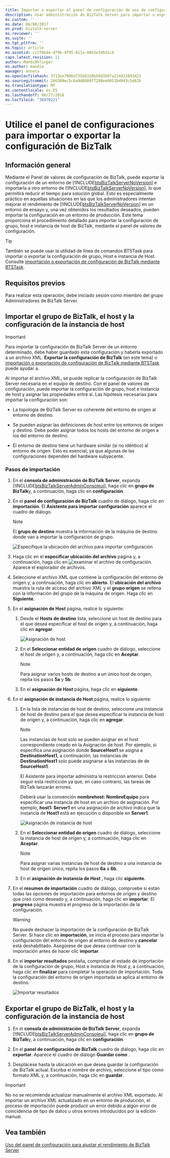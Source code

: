 ```yaml
---
title: Importar o exportar el panel de configuración de uso de configuración de BizTalk | Microsoft Docs
description: Usar administración de BizTalk Server para importar o exportar la configuración entre entornos de BizTalk Server
ms.custom: ''
ms.date: 06/08/2017
ms.prod: biztalk-server
ms.reviewer: ''
ms.suite: ''
ms.tgt_pltfrm: ''
ms.topic: article
ms.assetid: cc2f0b44-d79b-4f95-811a-0843e3d6d1c8
caps.latest.revision: 11
author: MandiOhlinger
ms.author: mandia
manager: anneta
ms.openlocfilehash: 3713ee7906d735b6328b50d3b97a214422893d21
ms.sourcegitcommit: 266308ec5c6a9d8d80ff298ee6051b4843c5d626
ms.translationtype: MT
ms.contentlocale: es-ES
ms.lasthandoff: 06/27/2018
ms.locfileid: "36970221"
---
```

# <a name="use-settings-dashboard-to-import-or-export-biztalk-settings"></a>Utilice el panel de configuraciones para importar o exportar la configuración de BizTalk 

## <a name="overview"></a>Información general
Mediante el Panel de valores de configuración de BizTalk, puede exportar la configuración de un entorno de [!INCLUDE[btsBizTalkServerNoVersion](../includes/btsbiztalkservernoversion-md.md)] e importarla a otro entorno de [!INCLUDE[btsBizTalkServerNoVersion](../includes/btsbiztalkservernoversion-md.md)], lo que permitirá reducir el tiempo para solución global. Esto es especialmente práctico en aquellas situaciones en las que los administradores intentan mejorar el rendimiento de [!INCLUDE[btsBizTalkServerNoVersion](../includes/btsbiztalkservernoversion-md.md)] en un entorno de ensayo y, una vez obtenidos los resultados deseados, pueden importar la configuración en un entorno de producción. Este tema proporciona el procedimiento detallado para importar la configuración de grupo, host e instancia de host de BizTalk, mediante el panel de valores de configuración.  

> [!TIP]
> También se puede usar la utilidad de línea de comandos BTSTask para importar o exportar la configuración de grupo, Host e instancia de Host. Consulte [importación o exportación de configuración de BizTalk mediante BTSTask](how-to-import-biztalk-settings-using-btstask.md).

  
## <a name="prerequisites"></a>Requisitos previos  
 Para realizar esta operación, debe iniciado sesión como miembro del grupo Administradores de BizTalk Server.  
  
## <a name="import-the-biztalk-group-host-and-host-instance-settings"></a>Importar el grupo de BizTalk, el host y la configuración de la instancia de host  

> [!IMPORTANT]
>  Para importar la configuración de BizTalk Server de un entorno determinado, debe haber guardado esta configuración y haberla exportado a un archivo XML. **Exportar la configuración de BizTalk** (en este tema) o [importación o exportación de configuración de BizTalk mediante BTSTask](how-to-import-biztalk-settings-using-btstask.md) puede ayudar a.
  
 Al importar el archivo XML, se puede replicar la configuración de BizTalk Server necesaria en el equipo de destino. Con el panel de valores de configuración, puede importar la configuración de grupo, host e instancia de host y asignar las propiedades entre sí. Las hipótesis necesarias para importar la configuración son:  
  
-   La topología de BizTalk Server es coherente del entorno de origen al entorno de destino.  
  
-   Se pueden asignar las definiciones de host entre los entornos de origen y destino. Debe poder asignar todos los hosts del entorno de origen a los del entorno de destino.  
  
-   El entorno de destino tiene un hardware similar (si no idéntico) al entorno de origen. Esto es esencial, ya que algunas de las configuraciones dependen del hardware subyacente.  

### <a name="import-steps"></a>Pasos de importación
  
1. En el **consola de administración de BizTalk Server**, expanda [!INCLUDE[btsBizTalkServerAdminConsoleui](../includes/btsbiztalkserveradminconsoleui-md.md)], haga clic en **grupo de BizTalk**y, a continuación, haga clic en **configuración**.  
  
2. En el **panel de configuración de BizTalk** cuadro de diálogo, haga clic en **importación**. El **Asistente para importar configuración** aparece el cuadro de diálogo.  
  
   > [!NOTE]
   >  El **grupo de destino** muestra la información de la máquina de destino donde van a importar la configuración de grupo.  
  
    ![Especifique la ubicación del archivo para importar configuración](../core/media/importsettings-filelocation.jpg "ImportSettings_FileLocation")  
  
3. Haga clic en el **especificar ubicación del archivo** página y, a continuación, haga clic en ![examinar el archivo de configuración](../core/media/importsettings-filelocationbrowse.gif "ImportSettings_FileLocationBrowse"). Aparece el explorador de archivos.  
  
4. Seleccione el archivo XML que contiene la configuración del entorno de origen y, a continuación, haga clic en **abierto**. El **ubicación del archivo** muestra la ruta de acceso del archivo XML y el **grupo origen** se rellena con la información del grupo de la máquina de origen. Haga clic en **Siguiente**.  
  
5. En el **asignación de Host** página, realice lo siguiente:  
  
   1.  Desde el **Hosts de destino** lista, seleccione un host de destino para el que desea especificar el host de origen y, a continuación, haga clic en **agregar**.  
  
        ![Asignación de host](../core/media/importsettings-hostmapping.gif "ImportSettings_HostMapping")  
  
   2.  En el **Seleccionar entidad de origen** cuadro de diálogo, seleccione el host de origen y, a continuación, haga clic en **Aceptar**.  
  
       > [!NOTE]
       >  Para asignar varios hosts de destino a un único host de origen, repita los pasos **5a** y **5b**.  
  
   3.  En el **asignación de Host** página, haga clic en **siguiente**.  
  
6. En el **asignación de instancia de Host** página, realice lo siguiente:  
  
   1.  En la lista de instancias de host de destino, seleccione una instancia de host de destino para el que desea especificar la instancia de host de origen y, a continuación, haga clic en **agregar**.  
  
       > [!NOTE]
       >  Las instancias de host solo se pueden asignar en el host correspondiente creado en la Asignación de host. Por ejemplo, si especifica una asignación donde **SourceHost1** se asigna a **DestinationHost1**, a continuación, las instancias de **DestinationHost1** solo puede asignarse a las instancias de de **SourceHost1**.  
       >   
       >  El Asistente para importar administra la restricción anterior. Debe seguir esta restricción ya que, en caso contrario, las tareas de BizTalk lanzarán errores.  
       >   
       >  Deberá usar la convención **nombrehost: NombreEquipo** para especificar una instancia de host en un archivo de asignación. Por ejemplo, **host1: Server1** en una asignación de archivo indica que la instancia de **Host1** está en ejecución o disponible en **Server1**.  
  
        ![Asignación de instancia de host](../core/media/importsettings-hostinstancemapping.gif "ImportSettings_HostInstanceMapping")  
  
   2.  En el **Seleccionar entidad de origen** cuadro de diálogo, seleccione la instancia de host de origen y, a continuación, haga clic en **Aceptar**.  
  
       > [!NOTE]
       >  Para asignar varias instancias de host de destino a una instancia de host de origen único, repita los pasos **6a** a **6b**.  
  
   3.  En el **asignación de instancia de Host** , haga clic **siguiente**.  
  
7. En el **resumen de importación** cuadro de diálogo, compruebe si están todas las opciones de importación para entornos de origen y destino que creó como deseado y, a continuación, haga clic en **importar**. El **progreso** página muestra el progreso de la importación de la configuración.  
  
   > [!WARNING]
   >  No puede deshacer la importación de la configuración de BizTalk Server. Si hace clic en **importación**, se inicia el proceso para importar la configuración del entorno de origen al entorno de destino y **cancelar** está deshabilitado. Asegúrese de que desea continuar con la importación antes de hacer clic **importar**.  
  
8. En el **importar resultados** pestaña, comprobar el estado de importación de la configuración de grupo, Host e instancia de Host y, a continuación, haga clic en **finalizar** para completar la operación de importación. Toda la configuración del entorno de origen importada se aplica al entorno de destino.  
  
    ![Importar resultados](../core/media/importsettings-importresults.gif "ImportSettings_ImportResults")  

## <a name="export-the-biztalk-group-host-and-host-instance-settings"></a>Exportar el grupo de BizTalk, el host y la configuración de la instancia de host  

1. En el **consola de administración de BizTalk Server**, expanda [!INCLUDE[btsBizTalkServerAdminConsoleui](../includes/btsbiztalkserveradminconsoleui-md.md)], haga clic en **grupo de BizTalk**y, a continuación, haga clic en **configuración**.  
  
2. En el **panel de configuración de BizTalk** cuadro de diálogo, haga clic en **exportar**. Aparece el cuadro de diálogo **Guardar como** .  
  
3. Desplácese hasta la ubicación en que desea guardar la configuración de BizTalk actual. Escriba el nombre de archivo, seleccione el tipo como formato XML y, a continuación, haga clic en **guardar**.  

> [!IMPORTANT]
>  No no se recomienda actualizar manualmente el archivo XML exportado. Al importar un archivo XML actualizado en un entorno de producción, el proceso de importación puede producir un error debido a algún error de coincidencia de tipo de datos u otros errores introducidos por la edición manual.  

## <a name="see-also"></a>Vea también  
 [Uso del panel de configuración para ajustar el rendimiento de BizTalk Server](../core/using-settings-dashboard-for-biztalk-server-performance-tuning.md)